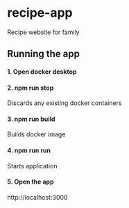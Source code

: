 # recipe-app
Recipe website for family

## Running the app
#### 1. Open docker desktop
#### 2. npm run stop
Discards any existing docker containers
#### 3. npm run build
Builds docker image
#### 4. npm run run
Starts application
#### 5. Open the app
http://localhost:3000


